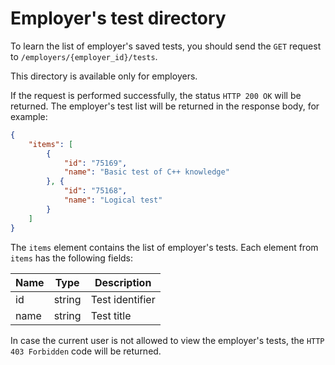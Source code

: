 # Employer's test directory

To learn the list of employer's saved tests, you should send the `GET` request
to `/employers/{employer_id}/tests`.

This directory is available only for employers.

If the request is performed successfully, the status `HTTP 200 OK`
will be returned. The employer's test list will be returned in the response
body, for example:

```json
{
    "items": [
        {
            "id": "75169",
            "name": "Basic test of C++ knowledge"
        }, {
            "id": "75168",
            "name": "Logical test"
        }
    ]
}
```

The `items` element contains the list of employer's tests.
Each element from `items` has the following fields:

| Name | Type   | Description     |
|------|--------|-----------------|
| id   | string | Test identifier |
| name | string | Test title      |

In case the current user is not allowed to view the employer's tests, the
`HTTP 403 Forbidden` code will be returned.

